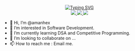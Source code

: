 <p align="center">
<a href="https://www.github.com/amanhex"><img src="https://readme-typing-svg.demolab.com?font=Fira+Code&pause=1000&center=true&vCenter=true&multiline=true&width=435&height=100&lines=Amanhex;Computer+Science+Undergrad;DSA+%7C+Web+Dev+%7C+Software+Development" alt="Typing SVG" /></a>
<br/>

<a href="https://amanhex.github.io/react-portfolio/">
    <img src="https://img.shields.io/badge/Portfolio-Amanhex-red?style=flat-square">
</a>
<a href="https://www.linkedin.com/in/amansingh4958">
    <img src="https://img.shields.io/badge/-Linkedin-blue?style=flat-square&logo=linkedin">
</a>
<a href="mailto:aamankumar4958@gmail.com">
    <img src="https://img.shields.io/badge/-Email-red?style=flat-square&logo=gmail&logoColor=white">
</a>
</p>

- 👋 Hi, I’m @amanhex
- 👀 I’m interested in Software Development.
- 🌱 I’m currently learning DSA and Competitive Programming.
- 💞️ I’m looking to collaborate on ...
- 📫 How to reach me : Email me.
